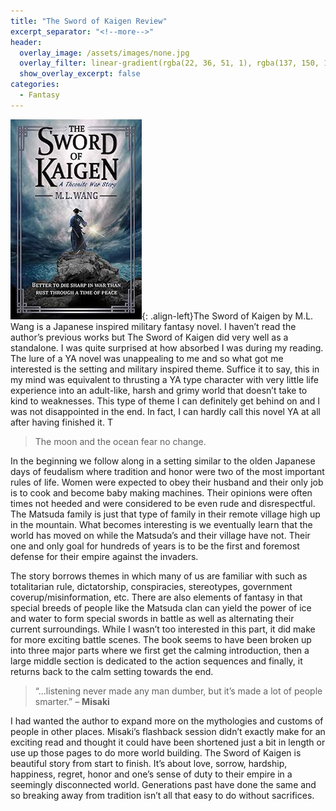 ```yaml
---
title: "The Sword of Kaigen Review"
excerpt_separator: "<!--more-->"
header:
  overlay_image: /assets/images/none.jpg
  overlay_filter: linear-gradient(rgba(22, 36, 51, 1), rgba(137, 150, 161, 1))
  show_overlay_excerpt: false
categories:
  - Fantasy
---
```

![the-sword-of-kaigen-cover](/assets/images/sword-of-kaigen.jpg){: .align-left}The Sword of Kaigen by M.L. Wang is a Japanese inspired military fantasy novel. I haven’t read the author’s previous works but The Sword of Kaigen did very well as a standalone. I was quite surprised at how absorbed I was during my reading. The lure of a YA novel was unappealing to me and so what got me interested is the setting and military inspired theme. Suffice it to say, this in my mind was equivalent to thrusting a YA type character with very little life experience into an adult-like, harsh and grimy world that doesn’t take to kind to weaknesses. This type of theme I can definitely get behind on and I was not disappointed in the end. In fact, I can hardly call this novel YA at all after having finished it.
T
>The moon and the ocean fear no change.

In the beginning we follow along in a setting similar to the olden Japanese days of feudalism where tradition and honor were two of the most important rules of life. Women were expected to obey their husband and their only job is to cook and become baby making machines. Their opinions were often times not heeded and were considered to be even rude and disrespectful. The Matsuda family is just that type of family in their remote village high up in the mountain. What becomes interesting is we eventually learn that the world has moved on while the Matsuda’s and their village have not. Their one and only goal for hundreds of years is to be the first and foremost defense for their empire against the invaders.

The story borrows themes in which many of us are familiar with such as totalitarian rule, dictatorship, conspiracies, stereotypes, government coverup/misinformation, etc. There are also elements of fantasy in that special breeds of people like the Matsuda clan can yield the power of ice and water to form special swords in battle as well as alternating their current surroundings. While I wasn’t too interested in this part, it did make for more exciting battle scenes. The book seems to have been broken up into three major parts where we first get the calming introduction, then a large middle section is dedicated to the action sequences and finally, it returns back to the calm setting towards the end.

>“…listening never made any man dumber, but it’s made a lot of people smarter.” – **Misaki**

I had wanted the author to expand more on the mythologies and customs of people in other places. Misaki’s flashback session didn’t exactly make for an exciting read and thought it could have been shortened just a bit in length or use up those pages to do more world building. The Sword of Kaigen is beautiful story from start to finish. It’s about love, sorrow, hardship, happiness, regret, honor and one’s sense of duty to their empire in a seemingly disconnected world. Generations past have done the same and so breaking away from tradition isn’t all that easy to do without sacrifices.